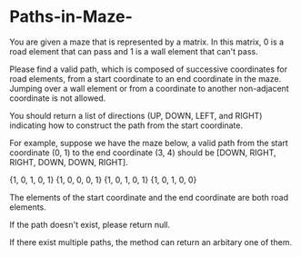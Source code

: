 # Paths-in-Maze-
You are given a maze that is represented by a matrix. In this matrix, 0 is a road element that can pass and 1 is a wall element that can't pass.

Please find a valid path, which is composed of successive coordinates for road elements, from a start coordinate to an end coordinate in the maze. Jumping over a wall element or from a coordinate to another non-adjacent coordinate is not allowed.

You should return a list of directions (UP, DOWN, LEFT, and RIGHT) indicating how to construct the path from the start coordinate.

For example, suppose we have the maze below, a valid path from the start coordinate (0, 1) to the end coordinate (3, 4) should be [DOWN, RIGHT, RIGHT, DOWN, DOWN, RIGHT].

{1, 0, 1, 0, 1}
{1, 0, 0, 0, 1}
{1, 0, 1, 0, 1}
{1, 0, 1, 0, 0}

The elements of the start coordinate and the end coordinate are both road elements.

If the path doesn't exist, please return null.

If there exist multiple paths, the method can return an arbitary one of them.
